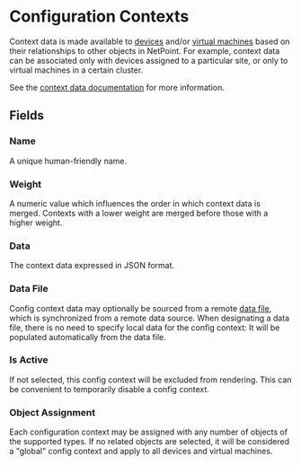 # Configuration Contexts

Context data is made available to [devices](../dcim/device.md) and/or [virtual machines](../virtualization/virtualmachine.md) based on their relationships to other objects in NetPoint. For example, context data can be associated only with devices assigned to a particular site, or only to virtual machines in a certain cluster.

See the [context data documentation](../../features/context-data.md) for more information.

## Fields

### Name

A unique human-friendly name.

### Weight

A numeric value which influences the order in which context data is merged. Contexts with a lower weight are merged before those with a higher weight.

### Data

The context data expressed in JSON format.

### Data File

Config context data may optionally be sourced from a remote [data file](../core/datafile.md), which is synchronized from a remote data source. When designating a data file, there is no need to specify local data for the config context: It will be populated automatically from the data file.

### Is Active

If not selected, this config context will be excluded from rendering. This can be convenient to temporarily disable a config context.

### Object Assignment

Each configuration context may be assigned with any number of objects of the supported types. If no related objects are selected, it will be considered a "global" config context and apply to all devices and virtual machines.
